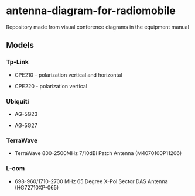 # antenna-diagram-for-radiomobile
Repository made from visual conference diagrams in the equipment manual

## Models

### Tp-Link

* CPE210 - polarization vertical and horizontal

* CPE220 - polarization vertical

### Ubiquiti

* AG-5G23

* AG-5G27

### TerraWave

* TerraWave 800-2500MHz 7/10dBi Patch Antenna (M4070100P11206)

### L-com
* 698-960/1710-2700 MHz 65 Degree X-Pol Sector DAS Antenna (HG72710XP-065)
